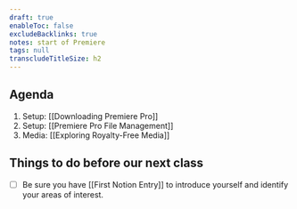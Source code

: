 ```yaml
---
draft: true
enableToc: false
excludeBacklinks: true
notes: start of Premiere
tags: null
transcludeTitleSize: h2
---
```


## Agenda
1. Setup: [[Downloading Premiere Pro]]
2. Setup: [[Premiere Pro File Management]]
3. Media: [[Exploring Royalty-Free Media]]

## Things to do before our next class
- [ ] Be sure you have [[First Notion Entry]] to introduce yourself and identify your areas of interest.